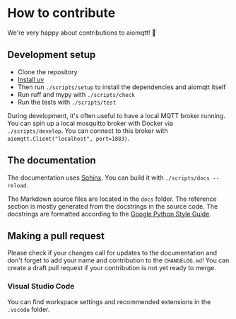 # How to contribute

We're very happy about contributions to aiomqtt! 🎉

## Development setup

- Clone the repository
- [Install uv](https://docs.astral.sh/uv/getting-started/installation/)
- Then run `./scripts/setup` to install the dependencies and aiomqtt itself
- Run ruff and mypy with `./scripts/check`
- Run the tests with `./scripts/test`

During development, it's often useful to have a local MQTT broker running. You can spin up a local mosquitto broker with Docker via `./scripts/develop`. You can connect to this broker with `aiomqtt.Client("localhost", port=1883)`.

## The documentation

The documentation uses [Sphinx](https://www.sphinx-doc.org/en/master/). You can build it with `./scripts/docs --reload`.

The Markdown source files are located in the `docs` folder. The reference section is mostly generated from the docstrings in the source code. The docstrings are formatted according to the [Google Python Style Guide](https://google.github.io/styleguide/pyguide.html#38-comments-and-docstrings).

## Making a pull request

Please check if your changes call for updates to the documentation and don't forget to add your name and contribution to the `CHANGELOG.md`! You can create a draft pull request if your contribution is not yet ready to merge.

### Visual Studio Code

You can find workspace settings and recommended extensions in the `.vscode` folder.
